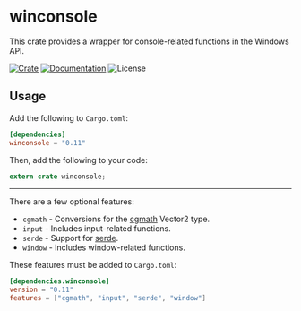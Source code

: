 # winconsole
This crate provides a wrapper for console-related functions in the Windows API.

[![Crate](https://img.shields.io/crates/v/winconsole.svg)](https://crates.io/crates/winconsole) [![Documentation](https://docs.rs/winconsole/badge.svg)](https://omarkmu.github.io/docs/winconsole/) ![License](https://img.shields.io/crates/l/winconsole.svg)

## Usage
Add the following to `Cargo.toml`:
```toml
[dependencies]
winconsole = "0.11"
```
Then, add the following to your code:
```rust
extern crate winconsole;
```

---

There are a few optional features:
* `cgmath` - Conversions for the [cgmath](https://github.com/rustgd/cgmath) Vector2 type.
* `input` - Includes input-related functions.
* `serde` - Support for [serde](https://serde.rs/).
* `window` - Includes window-related functions.

These features must be added to `Cargo.toml`:
```toml
[dependencies.winconsole]
version = "0.11"
features = ["cgmath", "input", "serde", "window"]
```